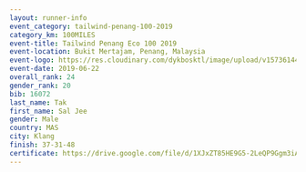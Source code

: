 ```yaml
--- 
layout: runner-info 
event_category: tailwind-penang-100-2019 
category_km: 100MILES 
event-title: Tailwind Penang Eco 100 2019 
event-location: Bukit Mertajam, Penang, Malaysia 
event-logo: https://res.cloudinary.com/dykbosktl/image/upload/v1573614442/Logo/Logo_gqlzi3.jpg 
event-date: 2019-06-22 
overall_rank: 24
gender_rank: 20
bib: 16072
last_name: Tak
first_name: Sal Jee
gender: Male
country: MAS
city: Klang
finish: 37-31-48
certificate: https://drive.google.com/file/d/1XJxZT85HE9G5-2LeQP9Ggm3iAw61P4w/view?usp=sharing
--- 
```

